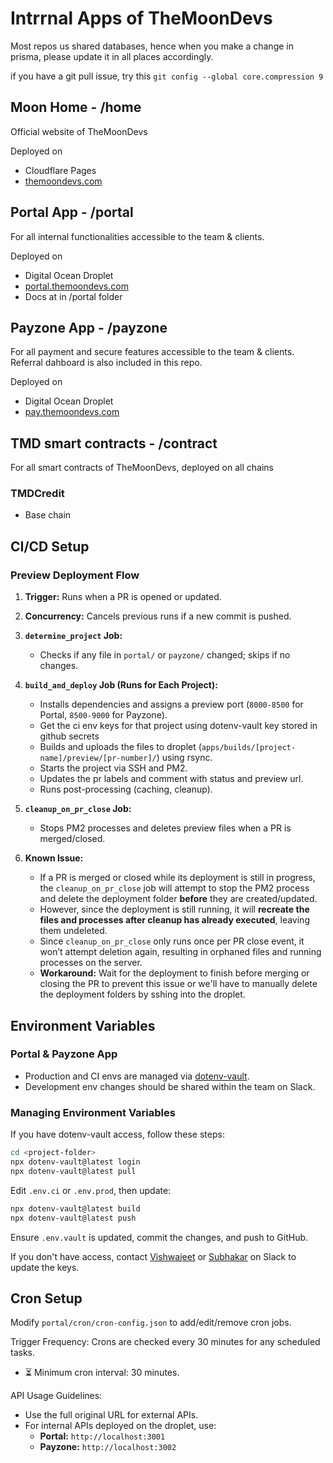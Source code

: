 # Intrrnal Apps of TheMoonDevs

Most repos us shared databases, hence when you make a change in prisma, please update it in all places accordingly.

if you have a git pull issue, try this
`git config --global core.compression 9`

## Moon Home - /home 

Official website of TheMoonDevs

Deployed on

- Cloudflare Pages
- [themoondevs.com](http://themoondevs.com)

## Portal App - /portal

For all internal functionalities accessible to the team & clients.

Deployed on

- Digital Ocean Droplet
- [portal.themoondevs.com](http://portal.themoondevs.com)
- Docs at in /portal folder

## Payzone App - /payzone

For all payment and secure features accessible to the team & clients.
Referral dahboard is also included in this repo.

Deployed on

- Digital Ocean Droplet
- [pay.themoondevs.com](http://portal.themoondevs.com)

## TMD smart contracts - /contract

For all smart contracts of TheMoonDevs, deployed on all chains

### TMDCredit

- Base chain


## CI/CD Setup

### Preview Deployment Flow  
1. **Trigger:** Runs when a PR is opened or updated.  
2. **Concurrency:** Cancels previous runs if a new commit is pushed.  
3. **`determine_project` Job:**  
   - Checks if any file in `portal/` or `payzone/` changed; skips if no changes.  
4. **`build_and_deploy` Job (Runs for Each Project):**  
   - Installs dependencies and assigns a preview port (`8000-8500` for Portal, `8500-9000` for Payzone). 
   - Get the ci env keys for that project using dotenv-vault key stored in github secrets
   - Builds and uploads the files to droplet (`apps/builds/[project-name]/preview/[pr-number]/`) using rsync.
   - Starts the project via SSH and PM2.  
   - Updates the pr labels and comment with status and preview url.
   - Runs post-processing (caching, cleanup).  
  
5. **`cleanup_on_pr_close` Job:**  
   - Stops PM2 processes and deletes preview files when a PR is merged/closed.  
6. **Known Issue:**  
   - If a PR is merged or closed while its deployment is still in progress, the `cleanup_on_pr_close` job will attempt to stop the PM2 process and delete the deployment folder **before** they are created/updated.
   - However, since the deployment is still running, it will **recreate the files and processes after cleanup has already executed**, leaving them undeleted.  
   - Since `cleanup_on_pr_close` only runs once per PR close event, it won’t attempt deletion again, resulting in orphaned files and running processes on the server.  
   - **Workaround:** Wait for the deployment to finish before merging or closing the PR to prevent this issue or we'll have to manually delete the deployment folders by sshing into the droplet.


## Environment Variables
### Portal & Payzone App
- Production and CI envs are managed via [dotenv-vault](https://vault.dotenv.org/ui/ui1/organization/3wFqnV/projects).  
- Development env changes should be shared within the team on Slack.  

### Managing Environment Variables
If you have dotenv-vault access, follow these steps:  

```sh
cd <project-folder>
npx dotenv-vault@latest login
npx dotenv-vault@latest pull
```

Edit `.env.ci` or `.env.prod`, then update:  

```sh
npx dotenv-vault@latest build
npx dotenv-vault@latest push
```

Ensure `.env.vault` is updated, commit the changes, and push to GitHub.  

If you don't have access, contact [Vishwajeet](https://themoondevs.slack.com/archives/D06MRE6B0EN) or [Subhakar](https://themoondevs.slack.com/archives/D06MRB013K5) on Slack to update the keys.

## Cron Setup
Modify `portal/cron/cron-config.json` to add/edit/remove cron jobs.  
  
Trigger Frequency: Crons are checked every 30 minutes for any scheduled tasks.

- ⏳ Minimum cron interval: 30 minutes.

API Usage Guidelines:
- Use the full original URL for external APIs.  
- For internal APIs deployed on the droplet, use:  
  - **Portal:** `http://localhost:3001`  
  - **Payzone:** `http://localhost:3002`  
